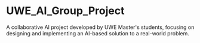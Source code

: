 # UWE_AI_Group_Project
A collaborative AI project developed by UWE Master's students, focusing on designing and implementing an AI-based solution to a real-world problem.
